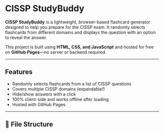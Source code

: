 # CISSP StudyBuddy 

**CISSP StudyBuddy** is a lightweight, browser-based flashcard generator designed to help you prepare for the CISSP exam. It randomly selects flashcards from different domains and displays the question with an option to reveal the answer.

This project is built using **HTML, CSS, and JavaScript** and hosted for free on **GitHub Pages**—no server or backend required.

---

## Features

- Randomly selects flashcards from a list of CISSP questions
- Covers multiple CISSP domains (expandable!)
- Hide/show answers with a click
- 100% client-side and works offline after loading
- Hosted with GitHub Pages

---

## 📂 File Structure

